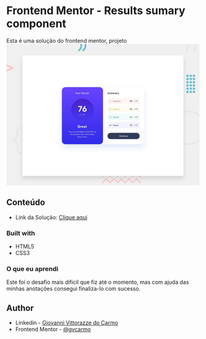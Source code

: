 # Frontend Mentor - Results sumary component

Esta é uma solução do frontend mentor, projeto ![Design preview for the Results summary component coding challenge](./design/desktop-preview.jpg)

## Conteúdo
 - Link da Solução: [Clique aqui](https://gvcarmo.github.io/results-summary-component/)

### Built with

- HTML5
- CSS3

### O que eu aprendi

Este foi o desafio mais dificil que fiz até o momento, mas com ajuda das minhas anotações consegui finaliza-lo com sucesso.

## Author

- Linkedin - [Giovanni Vittorazze do Carmo](https://www.linkedin.com/in/gvcarmo/)
- Frontend Mentor - [@gvcarmo](https://www.frontendmentor.io/profile/gvcarmo)
